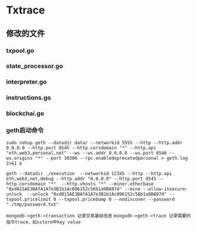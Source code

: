 # Txtrace
## 修改的文件
### txpool.go
### state_processor.go
### interpreter.go
### instructions.go
### blockchai.go
### geth启动命令
`` sudo nohup geth --datadir data/ --networkid 5555 --http --http.addr 0.0.0.0 --http.port 8545 --http.corsdomain "*" --http.api "eth,web3,personal,net" --ws --ws.addr 0.0.0.0 --ws.port 8546 --ws.origins "*" --port 30306 --rpc.enabledeprecatedpersonal > geth.log 2>&1 & ``

`` geth --datadir ./execution  --networkid 12345 --http --http.api eth,web3,net,debug --http.addr "0.0.0.0" --http.port 8545 --http.corsdomain "*"  --http.vhosts "*" --miner.etherbase "0xd815AE3BAfA1A7e3B1b1Ac096152c56b1a9BA97d" --mine --allow-insecure-unlock  --unlock "0xd815AE3BAfA1A7e3B1b1Ac096152c56b1a9BA97d" --txpool.pricelimit 0 --txpool.pricebump 0 --nodiscover --password "./tmp/password.txt" 
 ``

``mongodb->geth->transaction 记录交易基础信息``
``mongodb->geth->trace 记录需要的指令trace，如sstore中key value``
